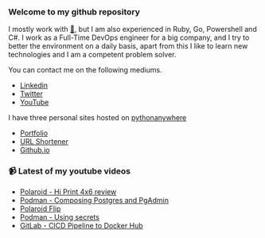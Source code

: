### Welcome to my github repository

I mostly work with [:snake:](https://www.python.org/), but I am also experienced in Ruby, Go, Powershell and C#. I work as a Full-Time DevOps engineer for a big company, and I try to better the environment on a daily basis, apart from this I like to learn new technologies and I am a competent problem solver.

You can contact me on the following mediums.
- [Linkedin](https://www.linkedin.com/in/r3ap3rpy)
- [Twitter](https://twitter.com/r3ap3rpy)
- [YouTube](https://www.youtube.com/channel/UC1qkMXH8d2I9DDAtBSeEHqg)

I have three personal sites hosted on [pythonanywhere](https://www.pythonanywhere.com/)
- [Portfolio](http://r3ap3rpy.pythonanywhere.com/)
- [URL Shortener](http://shortenpy.pythonanywhere.com/)
- [Github.io](https://r3ap3rpy.github.io/)

### :video_camera: Latest of my youtube videos
<!-- YOUTUBE:START -->
- [Polaroid - Hi Print 4x6 review](https://www.youtube.com/watch?v=OqMP4QC9BFU)
- [Podman - Composing Postgres and PgAdmin](https://www.youtube.com/watch?v=rMbUKd3YYXo)
- [Polaroid Flip](https://www.youtube.com/watch?v=JcsjtL_lWFw)
- [Podman - Using secrets](https://www.youtube.com/watch?v=IAUduOW7vSU)
- [GitLab - CICD   Pipeline to Docker Hub](https://www.youtube.com/watch?v=oSJN2E1uDlo)
<!-- YOUTUBE:END -->

